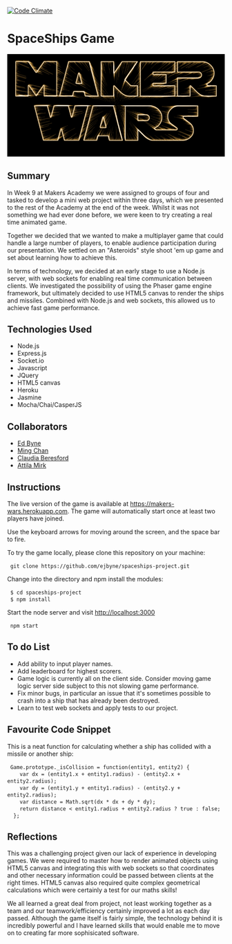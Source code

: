 [![Code Climate](https://codeclimate.com/github/ejbyne/spaceships-project/badges/gpa.svg)](https://codeclimate.com/github/ejbyne/spaceships-project)

SpaceShips Game
=======================

<img src="readmelogo.png">

## Summary

In Week 9 at Makers Academy we were assigned to groups of four and tasked to develop a mini web project within three days, which we presented to the rest of the Academy at the end of the week. Whilst it was not something we had ever done before, we were keen to try creating a real time animated game.

Together we decided that we wanted to make a multiplayer game that could handle a large number of players, to enable audience participation during our presentation. We settled on an "Asteroids" style shoot 'em up game and set about learning how to achieve this.

In terms of technology, we decided at an early stage to use a Node.js server, with web sockets for enabling real time communication between clients. We investigated the possibility of using the Phaser game engine framework, but ultimately decided to use HTML5 canvas to render the ships and missiles. Combined with Node.js and web sockets, this allowed us to achieve fast game performance.

## Technologies Used

- Node.js
- Express.js
- Socket.io
- Javascript
- JQuery
- HTML5 canvas
- Heroku
- Jasmine
- Mocha/Chai/CasperJS

## Collaborators

- [Ed Byne](https://github.com/ejbyne)
- [Ming Chan](https://github.com/ming-chan)
- [Claudia Beresford](https://github.com/Callisto13)
- [Attila Mirk](https://github.com/Tr1ckX)

## Instructions

The live version of the game is available at <a href="https://makers-wars.herokuapp.com">https://makers-wars.herokuapp.com</a>. The game will automatically start once at least two players have joined.

Use the keyboard arrows for moving around the screen, and the space bar to fire.

To try the game locally, please clone this repository on your machine:

~~~
 git clone https://github.com/ejbyne/spaceships-project.git
~~~

Change into the directory and npm install the modules:

~~~
 $ cd spaceships-project
 $ npm install
~~~

Start the node server and visit <a href="http://localhost:3000">http://localhost:3000</a>

~~~
 npm start
~~~

## To do List

- Add ability to input player names.
- Add leaderboard for highest scorers.
- Game logic is currently all on the client side. Consider moving game logic server side subject to this not slowing game performance.
- Fix minor bugs, in particular an issue that it's sometimes possible to crash into a ship that has already been destroyed.
- Learn to test web sockets and apply tests to our project.

## Favourite Code Snippet

This is a neat function for calculating whether a ship has collided with a missile or another ship:

~~~
 Game.prototype._isCollision = function(entity1, entity2) {
    var dx = (entity1.x + entity1.radius) - (entity2.x + entity2.radius);
    var dy = (entity1.y + entity1.radius) - (entity2.y + entity2.radius);
    var distance = Math.sqrt(dx * dx + dy * dy);
    return distance < entity1.radius + entity2.radius ? true : false;
  };
~~~

## Reflections

This was a challenging project given our lack of experience in developing games. We were required to master how to render animated objects using HTML5 canvas and integrating this with web sockets so that coordinates and other necessary information could be passed between clients at the right times. HTML5 canvas also required quite complex geometrical calculations which were certainly a test for our maths skills!

We all learned a great deal from project, not least working together as a team and our teamwork/efficiency certainly improved a lot as each day passed. Although the game itself is fairly simple, the technology behind it is incredibly powerful and I have learned skills that would enable me to move on to creating far more sophisicated software.
